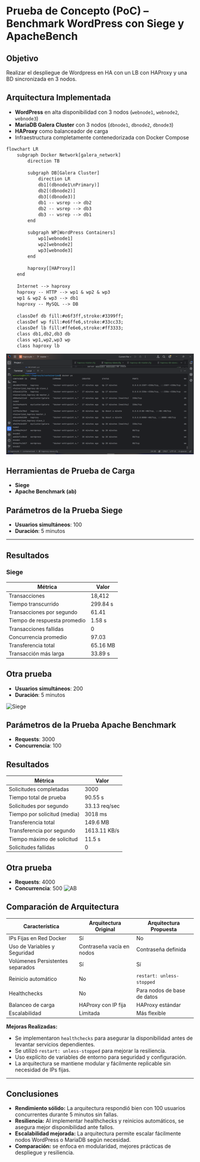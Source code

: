 
# Prueba de Concepto (PoC) – Benchmark WordPress con Siege y ApacheBench

## Objetivo
Realizar el despliegue de Wordpress en HA con un LB con HAProxy y una BD sincronizada en 3 nodos.

## Arquitectura Implementada

- **WordPress** en alta disponibilidad con 3 nodos (`webnode1`, `webnode2`, `webnode3`)
- **MariaDB Galera Cluster** con 3 nodos (`dbnode1`, `dbnode2`, `dbnode3`)
- **HAProxy** como balanceador de carga
- Infraestructura completamente contenedorizada con Docker Compose
```mermaid
flowchart LR
    subgraph Docker Network[galera_network]
        direction TB

        subgraph DB[Galera Cluster]
            direction LR
            db1[(dbnode1\nPrimary)]
            db2[(dbnode2)]
            db3[(dbnode3)]
            db1 -- wsrep --> db2
            db2 -- wsrep --> db3
            db3 -- wsrep --> db1
        end

        subgraph WP[WordPress Containers]
            wp1[webnode1]
            wp2[webnode2]
            wp3[webnode3]
        end

        haproxy[[HAProxy]]
    end

    Internet --> haproxy
    haproxy -- HTTP --> wp1 & wp2 & wp3
    wp1 & wp2 & wp3 --> db1
    haproxy -- MySQL --> DB

    classDef db fill:#e6f3ff,stroke:#3399ff;
    classDef wp fill:#e6ffe6,stroke:#33cc33;
    classDef lb fill:#ffe6e6,stroke:#ff3333;
    class db1,db2,db3 db
    class wp1,wp2,wp3 wp
    class haproxy lb
```
![Contenedores](containers.PNG)

## Herramientas de Prueba de Carga

- **Siege**
- **Apache Benchmark (ab)**

## Parámetros de la Prueba Siege

- **Usuarios simultáneos**: 100
- **Duración**: 5 minutos

---

## Resultados

### Siege

| Métrica                  | Valor     |
|--------------------------|-----------|
| Transacciones            | 18,412    |
| Tiempo transcurrido      | 299.84 s  |
| Transacciones por segundo| 61.41     |
| Tiempo de respuesta promedio | 1.58 s|
| Transacciones fallidas   | 0         |
| Concurrencia promedio    | 97.03     |
| Transferencia total      | 65.16 MB  |
| Transacción más larga    | 33.89 s   |

## Otra prueba
- **Usuarios simultáneos**: 200
- **Duración**: 5 minutos

![Siege](during_siege.PNG)

## Parámetros de la Prueba Apache Benchmark
- **Requests**: 3000
- **Concurrencia**: 100

## Resultados

| Métrica                     | Valor            |
|-----------------------------|------------------|
| Solicitudes completadas     | 3000             |
| Tiempo total de prueba      | 90.55 s          |
| Solicitudes por segundo     | 33.13 req/sec    |
| Tiempo por solicitud (media)| 3018 ms          |
| Transferencia total         | 149.6 MB         |
| Transferencia por segundo   | 1613.11 KB/s     |
| Tiempo máximo de solicitud  | 11.5 s           |
| Solicitudes fallidas        | 0                |

## Otra prueba
- **Requests**: 4000
- **Concurrencia**: 500
![AB](ab2.PNG)

## Comparación de Arquitectura

| Característica                   | Arquitectura Original          | Arquitectura Propuesta            |
|----------------------------------|--------------------------------|-----------------------------------|
| IPs Fijas en Red Docker          | Sí                             | No                                |
| Uso de Variables y Seguridad     | Contraseña vacía en nodos      | Contraseña definida               |
| Volúmenes Persistentes separados | Sí                             | Sí                                |
| Reinicio automático              | No                             | `restart: unless-stopped`         |
| Healthchecks                     | No                             | Para nodos de base de datos       |
| Balanceo de carga                | HAProxy con IP fija            | HAProxy estándar                  |
| Escalabilidad                    | Limitada                       | Más flexible                      |

**Mejoras Realizadas:**

- Se implementaron `healthchecks` para asegurar la disponibilidad antes de levantar servicios dependientes.
- Se utilizó `restart: unless-stopped` para mejorar la resiliencia.
- Uso explícito de variables de entorno para seguridad y configuración.
- La arquitectura se mantiene modular y fácilmente replicable sin necesidad de IPs fijas.

---

## Conclusiones

- **Rendimiento sólido:** La arquitectura respondió bien con 100 usuarios concurrentes durante 5 minutos sin fallas.
- **Resiliencia:** Al implementar healthchecks y reinicios automáticos, se asegura mejor disponibilidad ante fallos.
- **Escalabilidad mejorada:** La arquitectura permite escalar fácilmente nodos WordPress o MariaDB según necesidad.
- **Comparación:** se enfoca en modularidad, mejores prácticas de despliegue y resiliencia.
